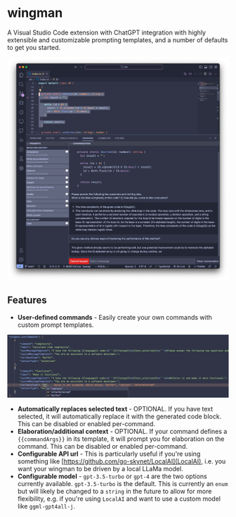 # wingman

A Visual Studio Code extension with ChatGPT integration with highly extensible and customizable prompting templates, and a number of defaults to get you started.

<center>

![example image](.github/example1.png)

</center>

## Features

- **User-defined commands** - Easily create your own commands with custom prompt templates.
  
<center>

![example configuration](.github/example2.png)

</center>

- **Automatically replaces selected text** - OPTIONAL. If you have text selected, it will automatically replace it with the generated code block. This can be disabled or enabled per-command.
- **Elaboration/additional context** - OPTIONAL. If your command defines a `{{commandArgs}}` in its template, it will prompt you for elaboration on the command. This can be disabled or enabled per-command.
- **Configurable API url** - This is particularly useful if you're using something like [https://github.com/go-skynet/LocalAI](LocalAI), i.e. you want your wingman to be driven by a local LLaMa model.
- **Configurable model** - `gpt-3.5-turbo` or `gpt-4` are the two options currently available. `gpt-3.5-turbo` is the default. This is currently an `enum` but will likely be changed to a `string` in the future to allow for more flexibility, e.g. if you're using `LocalAI` and want to use a custom model like `ggml-gpt4all-j`.